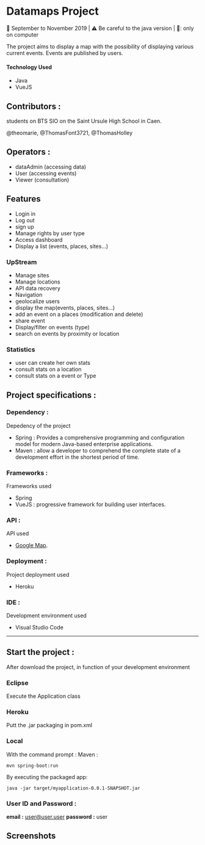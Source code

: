 # Datamaps Project

:calendar: September to November 2019 | :warning: Be careful to the java version  | :no_mobile_phones:: only on computer

The project aims to display a map with the possibility of displaying various current events. Events are published by users.

#### Technology Used
- Java
- VueJS

## Contributors :
students on BTS SIO on the Saint Ursule High School in Caen.

@theomarie, @ThomasFont3721, @ThomasHolley


## Operators :

- dataAdmin (accessing data)
- User (accessing events)
- Viewer (consultation)

## Features

- Login in
- Log out
- sign up
- Manage rights by user type
- Access dashboard
- Display a list (events, places, sites…)

### UpStream
- Manage sites
- Manage locations
- API data recovery
- Navigation
- geolocalize users
- display the map(events, places, sites…)
- add an event on a places (modification and delete)
- share event
- Display/filter on events (type)
- search on events by proximity or location

### Statistics
- user can create her own stats
- consult stats on a location
- consult stats on a event or Type


## Project specifications :

### Dependency :
Depedency of the project

- Spring : Provides a comprehensive programming and configuration model for modern Java-based enterprise applications.
- Maven : allow a developer to comprehend the complete state of a development effort in the shortest period of time.

### Frameworks :
Frameworks used

- Spring 
- VueJS : progressive framework for building user interfaces. 

### API :
API used

- [Google Map](https://cloud.google.com/maps-platform).

### Deployment :
Project deployment used

- Heroku

### IDE :
Development environment used

- Visual Studio Code

----------------------------------------------------------------------------------------------------------

## Start the project :
After download the project, in function of your development environment

### Eclipse

Execute the Application class

### Heroku

Putt the .jar packaging in pom.xml

### Local
With the command prompt :
Maven :
```
mvn spring-boot:run
```
By executing the packaged app:
```
java -jar target/myapplication-0.0.1-SNAPSHOT.jar
```

### User ID and Password :

**email :** user@user.user 
**password :** user


## Screenshots










